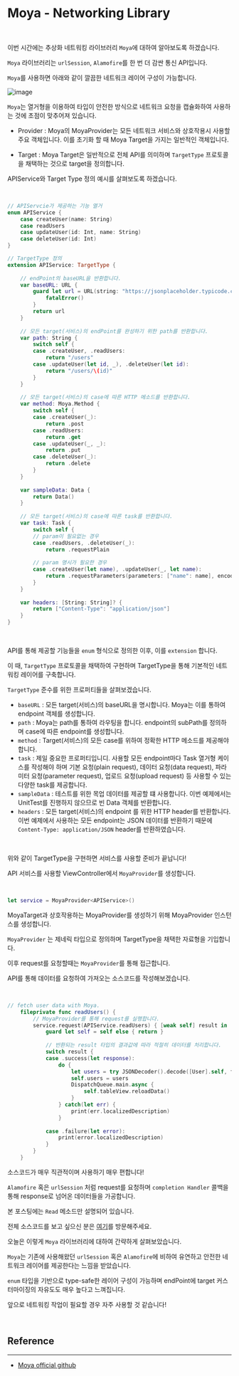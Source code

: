 # Moya - Networking Library

<br>

이번 시간에는 추상화 네트워킹 라이브러리 `Moya`에 대하여 알아보도록 하겠습니다.

`Moya` 라이브러리는 `urlSession`, `Alamofire`를 한 번 더 감싼 통신 API입니다.

`Moya`를 사용하면 아래와 같이 깔끔한 네트워크 레이어 구성이 가능합니다.

![image](https://user-images.githubusercontent.com/33051018/96685645-5e2f4b00-13b8-11eb-9e4e-ba870d5fe465.png)

`Moya`는 열거형을 이용하여 타입이 안전한 방식으로 네트워크 요청을 캡슐화하여 사용하는 것에 초점이 맞추어져 있습니다.

- Provider : Moya의 MoyaProvider는 모든 네트워크 서비스와 상호작용시 사용할 주요 객체입니다. 이를 초기화 할 때 Moya Target을 가지는 일반적인 객체입니다.

- Target : Moya Target은 일반적으로 전체 API를 의미하며 `TargetType` 프로토콜을 채택하는 것으로 target을 정의합니다.

APIService와 Target Type 정의 예시를 살펴보도록 하겠습니다.

<br>

```swift
// APIServcie가 제공하는 기능 열거
enum APIService {
    case createUser(name: String)
    case readUsers
    case updateUser(id: Int, name: String)
    case deleteUser(id: Int)
}

// TargetType 정의
extension APIService: TargetType {
    
    // endPoint의 baseURL을 반환합니다.
    var baseURL: URL {
        guard let url = URL(string: "https://jsonplaceholder.typicode.com") else {
            fatalError()
        }
        return url
    }
    
    // 모든 target(서비스)의 endPoint를 완성하기 위한 path를 반환합니다.
    var path: String {
        switch self {
        case .createUser, .readUsers:
            return "/users"
        case .updateUser(let id, _), .deleteUser(let id):
            return "/users/\(id)"
        }
    }
    
    // 모든 target(서비스)의 case에 따른 HTTP 메소드를 반환합니다.
    var method: Moya.Method {
        switch self {
        case .createUser(_):
            return .post
        case .readUsers:
            return .get
        case .updateUser(_, _):
            return .put
        case .deleteUser(_):
            return .delete
        }
    }
    
    var sampleData: Data {
        return Data()
    }
    
    // 모든 target(서비스)의 case에 따른 task를 반환합니다.
    var task: Task {
        switch self {
        // param이 필요없는 경우
        case .readUsers, .deleteUser(_):
            return .requestPlain
            
        // param 명시가 필요한 경우
        case .createUser(let name), .updateUser(_, let name):
            return .requestParameters(parameters: ["name": name], encoding: JSONEncoding.default)
        }
    }
    
    var headers: [String: String]? {
        return ["Content-Type": "application/json"]
    }
}
```

<br>

API를 통해 제공할 기능들을 `enum` 형식으로 정의한 이후, 이를 `extension` 합니다.

이 때, `TargetType` 프로토콜을 채택하여 구현하며 TargetType을 통해 기본적인 네트워킹 레이어를 구축합니다.

`TargetType` 준수를 위한 프로퍼티들을 살펴보겠습니다.

- `baseURL` : 모든 target(서비스)의 baseURL을 명시합니다. Moya는 이를 통하여 endpoint 객체를 생성합니다.
- `path` : Moya는 path를 통하여 라우팅을 합니다. endpoint의 subPath를 정의하며 case에 따른 endpoint를 생성합니다.
- `method` : Target(서비스)의 모든 case를 위하여 정확한 HTTP 메소드를 제공해야합니다.  
- `task` : 제일 중요한 프로퍼티입니디. 사용할 모든 endpoint마다 Task 열거형 케이스를 작성해야 하며 기본 요청(plain request), 데이터 요청(data request), 파라미터 요청(parameter request), 업로드 요청(upload request) 등 사용할 수 있는 다양한 task를 제공합니다. 
- `sampleData` : 테스트를 위한 목업 데이터를 제공할 떄 사용합니다. 이번 예제에서는 UnitTest를 진행하지 않으므로 빈 Data 객체를 반환합니다.
- `headers` : 모든 target(서비스)의 endpoint 를 위한 HTTP header를 반환합니다. 이번 예제에서 사용하는 모든 endpoint는 JSON 데이터를 반환하기 때문에  `Content-Type: application/JSON` header를 반환하였습니다.

<br>

위와 같이 TargetType을 구현하면 서비스를 사용할 준비가 끝납니다!

API 서비스를 사용할 ViewController에서 `MoyaProvider`를 생성합니다.

<br>

```swift
let service = MoyaProvider<APIService>()
```

MoyaTarget과 상호작용하는 MoyaProvider를 생성하기 위해 MoyaProvider 인스턴스를 생성합니다.

`MoyaProvider` 는 제네릭 타입으로 정의하며 TargetType을 채택한 자료형을 기입합니다.

이후 request를 요청할때는 `MoyaProvider`를 통해 접근합니다.

API를 통해 데이터를 요청하여 가져오는 소스코드를 작성해보겠습니다.

<br>

```swift
// fetch user data with Moya.
    fileprivate func readUsers() {
        // MoyaProvider를 통해 request를 실행합니다.
        service.request(APIService.readUsers) { [weak self] result in
            guard let self = self else { return }
            
            // 반환되는 result 타입의 결과값에 따라 적절히 데이터를 처리합니다.
            switch result {
            case .success(let response):
                do {
                    let users = try JSONDecoder().decode([User].self, from: response.data)
                    self.users = users
                    DispatchQueue.main.async {
                        self.tableView.reloadData()
                    }
                } catch(let err) {
                    print(err.localizedDescription)
                }
                
            case .failure(let error):
                print(error.localizedDescription)
            }
        }
    }
```

소스코드가 매우 직관적이며 사용하기 매우 편합니다!

`Alamofire` 혹은 `urlSession` 처럼 request를 요청하며 `completion Handler` 콜백을 통해 response로 넘어온 데이터들을 가공합니다.

본 포스팅에는 `Read` 메소드만 설명되어 있습니다.

전체 소스코드를 보고 싶으신 분은 [여기](https://github.com/yeojaeng/LibraryDemo/tree/master/MoyaDemo/MoyaDemo)를 방문해주세요.

오늘은 이렇게 `Moya` 라이브러리에 대하여 간략하게 살펴보았습니다.

`Moya`는 기존에 사용해왔던 `urlSession` 혹은 `Alamofire`에 비하여 유연하고 안전한 네트워크 레이어를 제공한다는 느낌을 받았습니다.

`enum` 타입을 기반으로 type-safe한 레이어 구성이 가능하며 endPoint에 target 커스터마이징의 자유도도 매우 높다고 느껴집니다.

앞으로 네트워킹 작업이 필요할 경우 자주 사용할 것 같습니다!








<br>


## Reference
---

- [Moya official github](https://github.com/Moya/Moya)